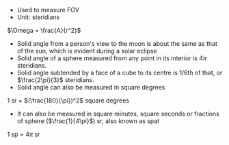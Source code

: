 - Used to measure FOV
- Unit: steridians

$\Omega = \frac{A}{r^2}$ 

- Solid angle from a person's view to the moon is about the same as that of the sun, which is evident during a solar eclipse
- Solid angle of a sphere measured from any point in its interior is $4\pi$ steridians.
- Solid angle subtended by a face of a cube to its centre is 1/6th of that, or $\frac{2\pi}{3}$ steridians.
- Solid angle can also be measured in square degrees

1 sr = $(\frac{180}{\pi})^2$ square degrees

- It can also be measured in square minutes, square seconds or fractions of sphere ($\frac{1}{4\pi}$) sr, also known as spat

1 sp = $4\pi$ sr